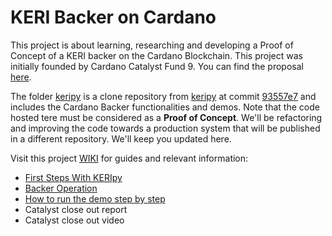 # KERI Backer on Cardano
This project is about learning, researching and developing a Proof of Concept of a KERI backer on the Cardano Blockchain.
This project was initially founded by Cardano Catalyst Fund 9. You can find the proposal [here](https://cardano.ideascale.com/c/idea/419397).

The folder [keripy](https://github.com/roots-id/keri-roots/tree/main/keripy) is a clone repository from [keripy](https://github.com/weboftrust/keripy) at commit [93557e7](https://github.com/WebOfTrust/keripy/commit/93557e467980b69b0bbd79358f3755dafccb16a0) and includes the Cardano Backer functionalities and demos. Note that the code hosted tere must be considered as a **Proof of Concept**. We'll be refactoring and improving the code towards a production system that will be published in a different repository. We'll keep you updated here.


Visit this project [WIKI](https://github.com/roots-id/keri-roots/wiki) for guides and relevant information:
* [First Steps With KERIpy](https://github.com/roots-id/keri-roots/wiki/First-steps-with-keripy)
* [Backer Operation](https://github.com/roots-id/keri-roots/wiki/Backer-Operation)
* [How to run the demo step by step](https://github.com/roots-id/keri-roots/wiki/How-to-run-Backer-Demo-step-by-step)
* Catalyst close out report
* Catalyst close out video
